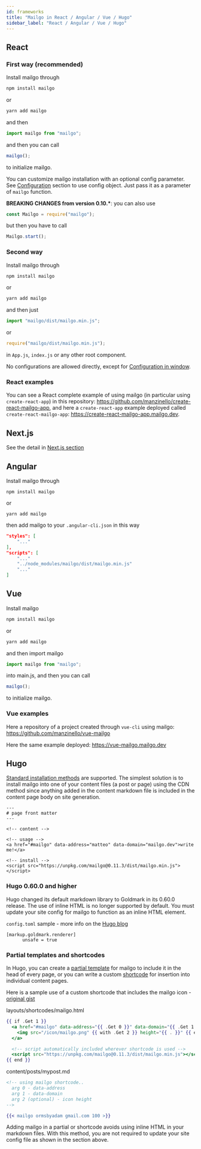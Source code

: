 ```yaml
---
id: frameworks
title: "Mailgo in React / Angular / Vue / Hugo"
sidebar_label: "React / Angular / Vue / Hugo"
---
```


## React

### First way (recommended)

Install mailgo through

```bash
npm install mailgo
```

or

```bash
yarn add mailgo
```

and then

```js
import mailgo from "mailgo";
```

and then you can call

```js
mailgo();
```

to initialize mailgo.

You can customize mailgo installation with an optional config parameter. See <a href="/docs/configuration">Configuration</a> section to use config object. Just pass it as a parameter of `mailgo` function.

**BREAKING CHANGES from version 0.10.\***: you can also use

```js
const Mailgo = require("mailgo");
```

but then you have to call

```js
Mailgo.start();
```

### Second way

Install mailgo through

```bash
npm install mailgo
```

or

```bash
yarn add mailgo
```

and then just

```js
import "mailgo/dist/mailgo.min.js";
```

or

```js
require("mailgo/dist/mailgo.min.js");
```

in `App.js`, `index.js` or any other root component.

No configurations are allowed directly, except for [Configuration in window](/docs/configuration#mailgo-configuration-in-window).

### React examples

You can see a React complete example of using mailgo (in particular using `create-react-app`) in this repository: https://github.com/manzinello/create-react-mailgo-app, and here a `create-react-app` example deployed called `create-react-mailgo-app`: https://create-react-mailgo-app.mailgo.dev.

## Next.js

See the detail in [Next.js section](/docs/nextjs)

## Angular

Install mailgo through

```
npm install mailgo
```

or

```
yarn add mailgo
```

then add mailgo to your `.angular-cli.json` in this way

```json
"styles": [
    "..."
],
"scripts": [
    "..."
    "../node_modules/mailgo/dist/mailgo.min.js"
    "..."
]
```

## Vue

Install mailgo

```bash
npm install mailgo
```

or

```bash
yarn add mailgo
```

and then import mailgo

```js
import mailgo from "mailgo";
```

into main.js, and then you can call

```js
mailgo();
```

to initialize mailgo.

### Vue examples

Here a repository of a project created through `vue-cli` using mailgo: https://github.com/manzinello/vue-mailgo

Here the same example deployed: https://vue-mailgo.mailgo.dev

## Hugo

[Standard installation methods](/docs/installation) are supported. The simplest solution is to install mailgo into one of your content files (a post or page) using the CDN method since anything added in the content markdown file is included in the content page body on site generation.

```
---
# page front matter
---

<!-- content -->

<!-- usage -->
<a href="#mailgo" data-address="matteo" data-domain="mailgo.dev">write me!</a>

<!-- install -->
<script src="https://unpkg.com/mailgo@0.11.3/dist/mailgo.min.js"></script>
```

### Hugo 0.60.0 and higher

Hugo changed its default markdown library to Goldmark in its 0.60.0 release. The use of inline HTML is no longer supported by default. You must update your site config for mailgo to function as an inline HTML element.

`config.toml` sample - more info on the [Hugo blog](https://gohugo.io/news/0.60.0-relnotes/)

```
[markup.goldmark.renderer]
      unsafe = true
```

### Partial templates and shortcodes

In Hugo, you can create a [partial template](https://gohugo.io/templates/partials/) for mailgo to include it in the head of every page, or you can write a custom [shortcode](https://gohugo.io/templates/shortcode-templates/) for insertion into individual content pages.

Here is a sample use of a custom shortcode that includes the mailgo icon - [original gist](https://gist.github.com/aormsby/4a416da862e61893cf262be759fe2701)

layouts/shortcodes/mailgo.html

```handlebars
{{ if .Get 1 }}
  <a href="#mailgo" data-address="{{ .Get 0 }}" data-domain="{{ .Get 1 }}">
    <img src="/icon/mailgo.png" {{ with .Get 2 }} height="{{ . }}" {{ end }}/>
  </a>

  <!-- script automatically included wherever shortcode is used -->
  <script src="https://unpkg.com/mailgo@0.11.3/dist/mailgo.min.js"></script>
{{ end }}
```

content/posts/mypost.md

```handlebars
<!-- using mailgo shortcode..
  arg 0 - data-address
  arg 1 - data-domain
  arg 2 (optional) - icon height
-->

{{< mailgo ormsbyadam gmail.com 100 >}}
```

Adding mailgo in a partial or shortcode avoids using inline HTML in your markdown files. With this method, you are not required to update your site config file as shown in the section above.
